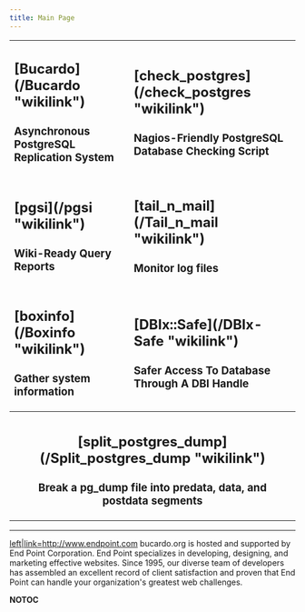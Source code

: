 ```yaml
---
title: Main Page
---
```


<table border="0" cellpadding="20">
<tr>
<td>
<h2 class="bucardo">
[Bucardo](/Bucardo "wikilink")

</h2>
<h3 class="bucardo">
Asynchronous PostgreSQL Replication System

</h3>
</td>
<td>
<h2 class="check-postgres">
[check_postgres](/check_postgres "wikilink")

</h2>
<h3 class="check-postgres">
Nagios-Friendly PostgreSQL Database Checking Script

</h3>
</td>
</tr>
<tr>
<td>
<h2 class="pgsi">
[pgsi](/pgsi "wikilink")

</h2>
<h3 class="pgsi">
Wiki-Ready Query Reports

</h3>
</td>
<td>
<h2 class="tnm">
[tail_n_mail](/Tail_n_mail "wikilink")

</h2>
<h3 class="tnm">
Monitor log files

</h3>
</td>
</tr>
<tr>
<td>
<h2 class="boxinfo">
[boxinfo](/Boxinfo "wikilink")

</h2>
<h3 class="boxinfo">
Gather system information

</h3>
</td>
<td>
<h2 class="dbix">
[DBIx::Safe](/DBIx-Safe "wikilink")

</h2>
<h3 class="dbix">
Safer Access To Database Through A DBI Handle

</h3>
</td>
</tr>
<tr>
<th colspan="2">
<h2 class="bucardo">
[split_postgres_dump](/Split_postgres_dump "wikilink")

</h2>
<h3 class="bucardo">
Break a pg_dump file into predata, data, and postdata segments

</h3>
</th>
</tr>
</table>

------------------------------------------------------------------------

[left|link=<http://www.endpoint.com>](/Image:End_point_light_on_dark-300x80.png "wikilink") bucardo.org is hosted and supported by End Point Corporation. End Point specializes in developing, designing, and marketing effective websites. Since 1995, our diverse team of developers has assembled an excellent record of client satisfaction and proven that End Point can handle your organization's greatest web challenges.

__NOTOC__
